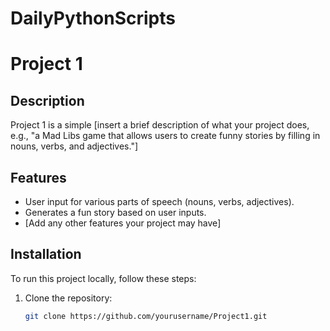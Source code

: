 # DailyPythonScripts
# Project 1

## Description

Project 1 is a simple [insert a brief description of what your project does, e.g., "a Mad Libs game that allows users to create funny stories by filling in nouns, verbs, and adjectives."] 

## Features

- User input for various parts of speech (nouns, verbs, adjectives).
- Generates a fun story based on user inputs.
- [Add any other features your project may have]

## Installation

To run this project locally, follow these steps:

1. Clone the repository:
   ```bash
   git clone https://github.com/yourusername/Project1.git

